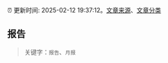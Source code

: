 :alarm_clock: 更新时间: 2025-02-12 19:37:12。[文章来源](/README.md)、[文章分类](/TAGS.md)

## 报告


> 关键字：`报告`、`月报`



